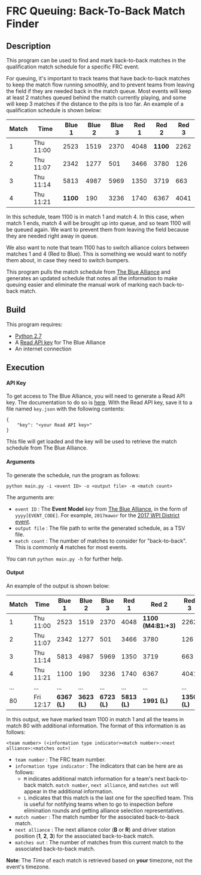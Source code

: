 FRC Queuing: Back-To-Back Match Finder
==========================

## Description
This program can be used to find and mark back-to-back matches in the qualification match schedule for a specific FRC event.

For queuing, it's important to track teams that have back-to-back matches to keep the match flow running smoothly, and to prevent teams from leaving the field if they are needed back in the match queue. Most events will keep at least 2 matches queued behind the match currently playing, and some will keep 3 matches if the distance to the pits is too far. An example of a qualification schedule is shown below:

| Match |    Time   | Blue 1 | Blue 2 | Blue 3 | Red 1 | Red 2 | Red 3 |
|-------|-----------|--------|--------|--------|-------|-------|-------|
|   1   | Thu 11:00 |  2523  |  1519  |  2370  |  4048 |  __1100__ |  2262 |
|   2   | Thu 11:07 |  2342  |  1277  |  501   |  3466 |  3780 |  126  |
|   3   | Thu 11:14 |  5813  |  4987  |  5969  |  1350 |  3719 |  663  |
|   4   | Thu 11:21 |  __1100__  |  190   |  3236  |  1740 |  6367 |  4041 |

In this schedule, team 1100 is in match 1 and match 4. In this case, when match 1 ends, match 4 will be brought up into queue, and so team 1100 will be queued again. We want to prevent them from leaving the field because they are needed right away in queue.

We also want to note that team 1100 has to switch alliance colors between matches 1 and 4 (Red to Blue). This is something we would want to notify them about, in case they need to switch bumpers.

This program pulls the match schedule from [The Blue Alliance](https://www.thebluealliance.com/) and generates an updated schedule that notes all the information to make queuing easier and eliminate the manual work of marking each back-to-back match.

## Build

This program requires:

* [Python 2.7](https://www.python.org/download/releases/2.7/)
* A [Read API key](https://www.thebluealliance.com/apidocs#apiv3) for The Blue Alliance
* An internet connection

## Execution

#### API Key

To get access to The Blue Alliance, you will need to generate a Read API key. The documentation to do so is [here](https://www.thebluealliance.com/apidocs#apiv3). With the Read API key, save it to a file named `key.json` with the following contents:

```
{
    "key": "<your Read API key>"
}
```

This file will get loaded and the key will be used to retrieve the match schedule from The Blue Alliance.

#### Arguments

To generate the schedule, run the program as follows:
```
python main.py -i <event ID> -o <output file> -m <match count>
```

The arguments are:

* `event ID` : The __Event Model__ *key* from [The Blue Alliance](https://www.thebluealliance.com/apidocs), in the form of `yyyy[EVENT_CODE]`. For example, `2017mawor` for the [2017 WPI District event](https://www.thebluealliance.com/event/2017mawor).
* `output file` : The file path to write the generated schedule, as a TSV file.
* `match count` : The number of matches to consider for "back-to-back". This is commonly __4__ matches for most events.

You can run `python main.py -h` for further help.

#### Output

An example of the output is shown below:

| Match |    Time   | Blue 1 | Blue 2 | Blue 3 | Red 1 | Red 2 | Red 3 |
|-------|-----------|--------|--------|--------|-------|-------|-------|
|   1   | Thu 11:00 |  2523  |  1519  |  2370  |  4048 |  __1100 (M4:B1:+3)__ |  2262 |
|   2   | Thu 11:07 |  2342  |  1277  |  501   |  3466 |  3780 |  126  |
|   3   | Thu 11:14 |  5813  |  4987  |  5969  |  1350 |  3719 |  663  |
|   4   | Thu 11:21 |  1100  |  190   |  3236  |  1740 |  6367 |  4041 |
|  ...  |    ...    |  ...   |  ...   |  ...   |  ...  |  ...  |  ...  |
|   80  | Fri 12:17 |  __6367 (L)__  |  __3623 (L)__  |  __6723 (L)__  |  __5813 (L)__ |  __1991 (L)__ |  __1350 (L)__ |

In this output, we have marked team 1100 in match 1 and all the teams in match 80 with additional information. The format of this information is as follows:

`<team number> (<information type indicator><match number>:<next alliance>:<matches out>)`

* `team number` : The FRC team number.
* `information type indicator` : The indicators that can be here are as follows:
  * `M` indicates additional match information for a team's next back-to-back match. `match number`, `next alliance`, and `matches out` will appear in the additional information.
  * `L` indicates that this match is the last one for the specified team. This is useful for notifying teams when to go to inspection before elimination rounds and getting alliance selection representatives.
* `match number` : The match number for the associated back-to-back match.
* `next alliance` : The next alliance color (__B__ or __R__) and driver station position (__1__, __2__, __3__) for the associated back-to-back match.
* `matches out` : The number of matches from this current match to the associated back-to-back match.

__Note__: The _Time_ of each match is retrieved based on **your** timezone, not the event's timezone.

